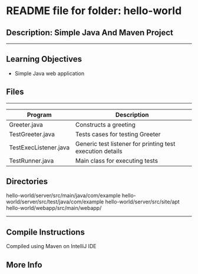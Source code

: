 # README file for folder: hello-world
## Description: Simple Java And Maven Project
---
 
## Learning Objectives

* Simple Java web application


## Files
---
Program|Description
---|---
Greeter.java | Constructs a greeting
TestGreeter.java | Tests cases for testing Greeter
TestExecListener.java | Generic test listener for printing test execution details
TestRunner.java | Main class for executing tests

## Directories
hello-world/server/src/main/java/com/example
hello-world/server/src/test/java/com/example
hello-world/server/src/site/apt
hello-world/webapp/src/main/webapp/

---

## Compile Instructions
Compiled using Maven on IntelliJ IDE

## More Info

